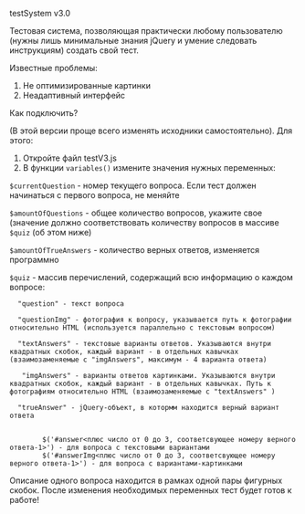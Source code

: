 
testSystem v3.0

Тестовая система, позволяющая практически любому пользователю (нужны лишь минимальные знания jQuery и умение следовать инструкциям) создать свой тест.

Известные проблемы:

1. Не оптимизированные картинки
2. Неадаптивный интерфейс

Как подключить?

(В этой версии проще всего изменять исходники самостоятельно). Для этого:
1. Откройте файл testV3.js 
2. В функции ```variables()``` измените значения нужных переменных:

 ```$currentQuestion``` - номер текущего вопроса. Если тест должен начинаться с первого вопроса, не меняйте

 ```$amountOfQuestions``` - общее количество вопросов, укажите свое (значение должно соответствовать количеству вопросов в массиве ```$quiz``` (об этом ниже)

 ```$amountOfTrueAnswers``` - количество верных ответов, изменяется программно

 ```$quiz``` - массив перечислений, содержащий всю информацию о каждом вопросе:

      "question" - текст вопроса

      "questionImg" - фотография к вопросу, указывается путь к фотографии относительно HTML (используется параллельно с текстовым вопросом)

      "textAnswers" - текстовые варианты ответов. Указываются внутри квадратных скобок, каждый вариант - в отдельных кавычках (взаимозаменяемые с "imgAnswers", максимум - 4 варианта ответа)

       "imgAnswers" - варианты ответов картинками. Указываются внутри квадратных скобок, каждый вариант - в отдельных кавычках. Путь к фотографиям относительно HTML (взаимозаменяемые с "textAnswers" )

      "trueAnswer" - jQuery-объект, в котормм находится верный вариант ответа
       

            $('#answer<плюс число от 0 до 3, соответсвующее номеру верного ответа-1>') - для вопроса с текстовыми вариантами
            $('#answerImg<плюс число от 0 до 3, соответсвующее номеру верного ответа-1>') - для вопроса с вариантами-картинками



Описание одного вопроса находится в рамках одной пары фигурных скобок. После изменения необходимых переменных тест будет готов к работе!
